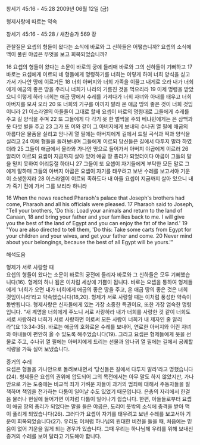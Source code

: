 창세기 45:16 - 45:28 
2009년 06월 12일 (금)

형제사랑에 따르는 약속



창세기 45:16 - 45:28 / 새찬송가 569 장


관찰질문
요셉의 형들이 왔다는 소식에 바로와 그 신하들은 어떻습니까?
요셉의 소식에 맥이 풀린 야곱은 무엇을 보고 회복되었습니까?

16 요셉의 형들이 왔다는 소문이 바로의 궁에 들리매 바로와 그의 신하들이 기뻐하고 17 바로는 요셉에게 이르되 네 형들에게 명령하기를 너희는 이렇게 하여 너희 양식을 싣고 가서 가나안 땅에 이르거든 18 너희 아버지와 너희 가족을 이끌고 내게로 오라 내가 너희에게 애굽의 좋은 땅을 주리니 너희가 나라의 기름진 것을 먹으리라 19 이제 명령을 받았으니 이렇게 하라 너희는 애굽 땅에서 수레를 가져다가 너희 자녀와 아내를 태우고 너희 아버지를 모셔 오라 20 또 너희의 기구를 아끼지 말라 온 애굽 땅의 좋은 것이 너희 것임이니라 21 이스라엘의 아들들이 그대로 할새 요셉이 바로의 명령대로 그들에게 수레를 주고 길 양식을 주며 22 또 그들에게 다 각기 옷 한 벌씩을 주되 베냐민에게는 은 삼백과 옷 다섯 벌을 주고 23 그가 또 이와 같이 그 아버지에게 보내되 수나귀 열 필에 애굽의 아름다운 물품을 실리고 암나귀 열 필에는 아버지에게 길에서 드릴 곡식과 떡과 양식을 실리고 24 이에 형들을 돌려보내며 그들에게 이르되 당신들은 길에서 다투지 말라 하였더라 25 그들이 애굽에서 올라와 가나안 땅으로 들어가서 아버지 야곱에게 이르러 26 알리어 이르되 요셉이 지금까지 살아 있어 애굽 땅 총리가 되었더이다 야곱이 그들의 말을 믿지 못하여 어리둥절 하더니 27 그들이 또 요셉이 자기들에게 부탁한 모든 말로 그에게 말하매 그들의 아버지 야곱은 요셉이 자기를 태우려고 보낸 수레를 보고서야 기운이 소생한지라 28 이스라엘이 이르되 족하도다 내 아들 요셉이 지금까지 살아 있으니 내가 죽기 전에 가서 그를 보리라 하니라 

16 When the news reached Pharaoh's palace that Joseph's brothers had come, Pharaoh and all his officials were pleased. 17 Pharaoh said to Joseph, "Tell your brothers, 'Do this: Load your animals and return to the land of Canaan, 18 and bring your father and your families back to me. I will give you the best of the land of Egypt and you can enjoy the fat of the land.' 19 "You are also directed to tell them, 'Do this: Take some carts from Egypt for your children and your wives, and get your father and come. 20 Never mind about your belongings, because the best of all Egypt will be yours.'"

해석도움





형제가 서로 사랑할 때  
요셉의 형들이 왔다는 소문이 바로의 궁전에 들리자 바로와 그 신하들은 모두 기뻐했습니다(16). 형제의 하나 됨은 이처럼 세상에 기쁨이 됩니다. 바로는 요셉을 통하여 형제들에게 ‘너희가 오면 내가 너희에게 애굽의 좋은 땅을 주고, 온 애굽 땅의 좋은 것은 너희 것임이니라’라고 약속했습니다(18,20). 형제가 서로 사랑할 때는 이처럼 풍성한 약속이 동반됩니다. 형제사랑은 신자들에게 있는 가장 소중한 특권이요, 또한 가장 엄숙한 명령입니다. “새 계명을 너희에게 주노니 서로 사랑하라 내가 너희를 사랑한 것 같이 너희도 서로 사랑하라 너희가 서로 사랑하면 이로써 모든 사람이 너희가 내 제자인 줄 알리라”(요 13:34-35). 바로는 애굽의 호화로운 수레를 보내어, 연로한 아버지와 어린 자녀와 아내들이 편안히 올 수 있도록 해주었습니다(19). 그리고 요셉은 형제들에게 옷을 선물로 주고, 수나귀 열 필에는 아버지에게 드리는 선물과 암나귀 열 필에는 길에서 공궤할 식량을 가득 실어 보냈습니다.       

증거의 수레  
요셉은 형들을 가나안으로 돌려보내면서 ‘당신들은 길에서 다투지 말라’라고 명했습니다(24). 형제들은 요셉의 권위에 압도되어 그의 목전에서는 아무 말도 하지 않았지만, 가나안으로 가는 도중에는 비교적 죄가 가벼운 자들이 과거의 범죄에 대해서 주동자들을 질책하며 책임을 전가하는 다툼이 일어날 수도 있었기 때문입니다. 은총의 자리에서 한걸음 물러나 현실에 들어가면 이처럼 다툼이 일어나기 쉽습니다. 한편, 아들들로부터 요셉이 애굽 땅의 총리가 되었다는 말을 들은 야곱은, 도리어 뜻밖의 소식에 충격을 받아 맥이 풀리게 되었습니다(26). 그러다가 요셉이 자기를 태우려고 보낸 수레를 보고서야 기운이 회복되었습니다(27). 우리도 이처럼 하나님의 원대한 비전을 들을 때, 처음에는 믿음이 없어 기운을 잃게 되는 경우가 있습니다. 그때 우리는 하나님께 우리를 위해 보내신 증거의 수레를 보여 달라고 기도해야 합니다.
